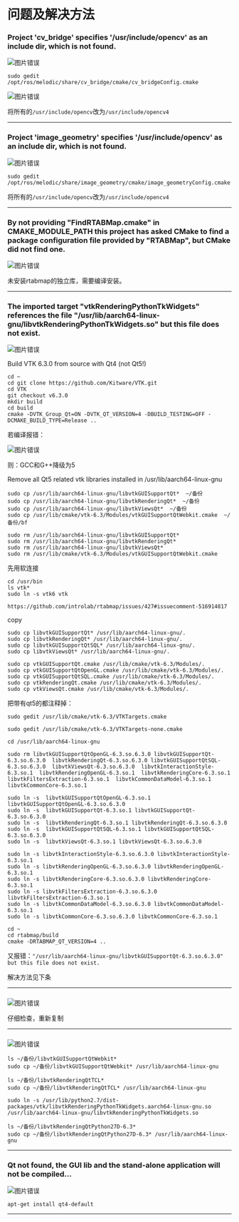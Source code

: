 # 问题及解决方法

### Project 'cv_bridge' specifies '/usr/include/opencv' as an include dir,  which is not found.

![图片错误](error_catkinMake_opencv.png)

```
sudo gedit /opt/ros/melodic/share/cv_bridge/cmake/cv_bridgeConfig.cmake
```

![图片错误](debug_catkinMake_opencv.png)

将所有的`/usr/include/opencv`改为`/usr/include/opencv4`

---

### Project 'image_geometry' specifies '/usr/include/opencv' as an include dir, which is not found.

![图片错误](error_catkinMake_opencv_2.png)

```
sudo gedit /opt/ros/melodic/share/image_geometry/cmake/image_geometryConfig.cmake
```

将所有的`/usr/include/opencv`改为`/usr/include/opencv4`


---

### By not providing "FindRTABMap.cmake" in CMAKE_MODULE_PATH this project has asked CMake to find a package configuration file provided by "RTABMap", but CMake did not find one.

![图片错误](error_catkinMake_rtabmap.png)

未安装rtabmap的独立库，需要编译安装。


---

### The imported target "vtkRenderingPythonTkWidgets" references the file   "/usr/lib/aarch64-linux-gnu/libvtkRenderingPythonTkWidgets.so" but this file does not exist.

![图片错误](error_rtabmap_vtkRenderingPythonTkWidgets.png)


Build VTK 6.3.0 from source with Qt4 (not Qt5!) 
```
cd ~
cd git clone https://github.com/Kitware/VTK.git
cd VTK
git checkout v6.3.0
mkdir build
cd build
cmake -DVTK_Group_Qt=ON -DVTK_QT_VERSION=4 -DBUILD_TESTING=OFF -DCMAKE_BUILD_TYPE=Release ..
```

若编译报错：

![图片错误](error_vtk_cmake.png)


则：GCC和G++降级为5



Remove all Qt5 related vtk libraries installed in /usr/lib/aarch64-linux-gnu

```
sudo cp /usr/lib/aarch64-linux-gnu/libvtkGUISupportQt*  ~/备份
sudo cp /usr/lib/aarch64-linux-gnu/libvtkRenderingQt*  ~/备份
sudo cp /usr/lib/aarch64-linux-gnu/libvtkViewsQt*  ~/备份
sudo cp /usr/lib/cmake/vtk-6.3/Modules/vtkGUISupportQtWebkit.cmake  ~/备份/bf

sudo rm /usr/lib/aarch64-linux-gnu/libvtkGUISupportQt*
sudo rm /usr/lib/aarch64-linux-gnu/libvtkRenderingQt*
sudo rm /usr/lib/aarch64-linux-gnu/libvtkViewsQt*
sudo rm /usr/lib/cmake/vtk-6.3/Modules/vtkGUISupportQtWebkit.cmake
```

先用软连接

```
cd /usr/bin
ls vtk*
sudo ln -s vtk6 vtk

```

```
https://github.com/introlab/rtabmap/issues/427#issuecomment-516914817
```

copy
```
sudo cp libvtkGUISupportQt* /usr/lib/aarch64-linux-gnu/.
sudo cp libvtkRenderingQt* /usr/lib/aarch64-linux-gnu/.
sudo cp libvtkGUISupportQtSQL* /usr/lib/aarch64-linux-gnu/.
sudo cp libvtkViewsQt* /usr/lib/aarch64-linux-gnu/.

sudo cp vtkGUISupportQt.cmake /usr/lib/cmake/vtk-6.3/Modules/.
sudo cp vtkGUISupportQtOpenGL.cmake /usr/lib/cmake/vtk-6.3/Modules/.
sudo cp vtkGUISupportQtSQL.cmake /usr/lib/cmake/vtk-6.3/Modules/. 
sudo cp vtkRenderingQt.cmake /usr/lib/cmake/vtk-6.3/Modules/.
sudo cp vtkViewsQt.cmake /usr/lib/cmake/vtk-6.3/Modules/.
```

把带有qt5的都注释掉：
```
sudo gedit /usr/lib/cmake/vtk-6.3/VTKTargets.cmake

sudo gedit /usr/lib/cmake/vtk-6.3/VTKTargets-none.cmake
```


```
cd /usr/lib/aarch64-linux-gnu

sudo rm libvtkGUISupportQtOpenGL-6.3.so.6.3.0 libvtkGUISupportQt-6.3.so.6.3.0  libvtkRenderingQt-6.3.so.6.3.0 libvtkGUISupportQtSQL-6.3.so.6.3.0  libvtkViewsQt-6.3.so.6.3.0  libvtkInteractionStyle-6.3.so.1  libvtkRenderingOpenGL-6.3.so.1  libvtkRenderingCore-6.3.so.1 libvtkFiltersExtraction-6.3.so.1  libvtkCommonDataModel-6.3.so.1 libvtkCommonCore-6.3.so.1
```

```
sudo ln -s  libvtkGUISupportQtOpenGL-6.3.so.1 libvtkGUISupportQtOpenGL-6.3.so.6.3.0
sudo ln -s  libvtkGUISupportQt-6.3.so.1 libvtkGUISupportQt-6.3.so.6.3.0
sudo ln -s  libvtkRenderingQt-6.3.so.1 libvtkRenderingQt-6.3.so.6.3.0
sudo ln -s  libvtkGUISupportQtSQL-6.3.so.1 libvtkGUISupportQtSQL-6.3.so.6.3.0
sudo ln -s  libvtkViewsQt-6.3.so.1 libvtkViewsQt-6.3.so.6.3.0

sudo ln -s libvtkInteractionStyle-6.3.so.6.3.0 libvtkInteractionStyle-6.3.so.1
sudo ln -s libvtkRenderingOpenGL-6.3.so.6.3.0 libvtkRenderingOpenGL-6.3.so.1 
sudo ln -s libvtkRenderingCore-6.3.so.6.3.0 libvtkRenderingCore-6.3.so.1
sudo ln -s libvtkFiltersExtraction-6.3.so.6.3.0 libvtkFiltersExtraction-6.3.so.1
sudo ln -s libvtkCommonDataModel-6.3.so.6.3.0 libvtkCommonDataModel-6.3.so.1
sudo ln -s libvtkCommonCore-6.3.so.6.3.0 libvtkCommonCore-6.3.so.1
```


```
cd ~
cd rtabmap/build
cmake -DRTABMAP_QT_VERSION=4 ..
```

又报错：`"/usr/lib/aarch64-linux-gnu/libvtkGUISupportQt-6.3.so.6.3.0" but this file does not exist. `

解决方法见下条

---


### 

![图片错误](error_rtabmap_cmake.png)

仔细检查，重新复制

---

### 

![图片错误](error_rtabmap_cmake_2.png)

```
ls ~/备份/libvtkGUISupportQtWebkit*
sudo cp ~/备份/libvtkGUISupportQtWebkit* /usr/lib/aarch64-linux-gnu

```

```
ls ~/备份/libvtkRenderingQtTCL*
sudo cp ~/备份/libvtkRenderingQtTCL* /usr/lib/aarch64-linux-gnu
```

```
sudo ln -s /usr/lib/python2.7/dist-packages/vtk/libvtkRenderingPythonTkWidgets.aarch64-linux-gnu.so /usr/lib/aarch64-linux-gnu/libvtkRenderingPythonTkWidgets.so
```

```
ls ~/备份/libvtkRenderingQtPython27D-6.3*
sudo cp ~/备份/libvtkRenderingQtPython27D-6.3* /usr/lib/aarch64-linux-gnu
```

---

### Qt not found, the GUI lib and the stand-alone application will not be compiled...

![图片错误](.png)


```
apt-get install qt4-default
```

---
